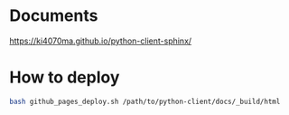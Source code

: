# Documents
https://ki4070ma.github.io/python-client-sphinx/

# How to deploy

```bash
bash github_pages_deploy.sh /path/to/python-client/docs/_build/html
```
